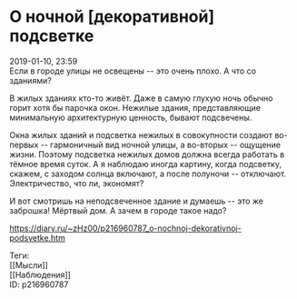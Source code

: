 О ночной [декоративной] подсветке
==================================

   
 2019-01-10, 23:59   
  Если в городе улицы не освещены -- это очень плохо. А что со зданиями?   
   
 В жилых зданиях кто-то живёт. Даже в самую глухую ночь обычно горит хотя бы парочка окон. Нежилые здания, представляющие минимальную архитектурную ценность, бывают подсвечены.   
   
 Окна жилых зданий и подсветка нежилых в совокупности создают во-первых -- гармоничный вид ночной улицы, а во-вторых -- ощущение жизни. Поэтому подсветка нежилых домов должна всегда работать в тёмное время суток. А я наблюдаю иногда картину, когда подсветку, скажем, с заходом солнца включают, а после полуночи -- отключают. Электричество, что ли, экономят?   
   
 И вот смотришь на неподсвеченное здание и думаешь -- это же заброшка! Мёртвый дом. А зачем в городе такое надо?   
    
 <https://diary.ru/~zHz00/p216960787_o-nochnoj-dekorativnoj-podsvetke.htm>   
   
 Теги:   
 [[Мысли]]   
 [[Наблюдения]]   
 ID: p216960787